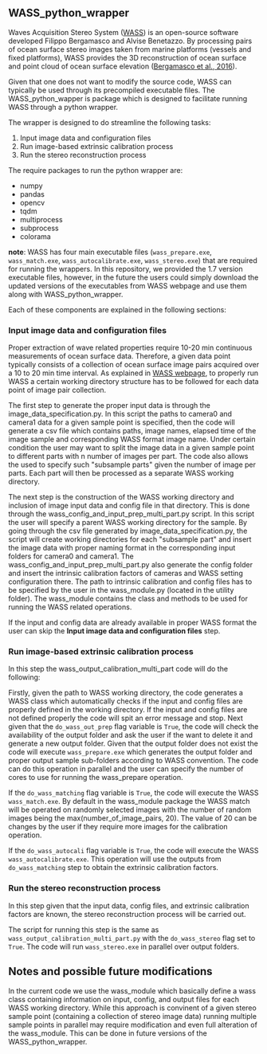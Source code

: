 ## WASS_python_wrapper

Waves Acquisition Stereo System ([WASS](https://sites.google.com/unive.it/wass)) is an open-source software developed Filippo Bergamasco and Alvise Benetazzo. By processing pairs of ocean surface stereo images taken from marine platforms (vessels and fixed platforms), WASS provides the 3D reconstruction of ocean surface and point cloud of ocean surface elevation ([Bergamasco et al., 2016](https://doi.org/10.1016/j.cageo.2017.07.001)). 

Given that one does not want to modify the source code, WASS can typically be used through its precompiled executable files. The WASS_python_wapper is package which is designed to facilitate running WASS through a python wrapper. 

The wrapper is designed to do streamline the following tasks:   

1) Input image data and configuration files 
2) Run image-based extrinsic calibration process 
3) Run the stereo reconstruction process

The require packages to run the python wrapper are: 

* numpy
* pandas
* opencv
* tqdm
* multiprocess
* subprocess
* colorama

__note__: WASS has four main executable files (`wass_prepare.exe`, `wass_match.exe`, `wass_autocalibrate.exe`, `wass_stereo.exe`) that are required for running the wrappers. In this repository, we provided the 1.7 version executable files, however, in the future the users could simply download the updated versions of the executables from WASS webpage and use them along with WASS_python_wrapper.     


Each of these components are explained in the following sections:

### Input image data and configuration files

Proper extraction of wave related properties require 10-20 min continuous measurements of ocean surface data. Therefore, a given data point typically consists of a collection of ocean surface image pairs acquired over a 10 to 20 min time interval. As explained in [WASS webpage](https://sites.google.com/unive.it/wass), to properly run WASS a certain working directory structure has to be followed for each data point of image pair collection.  

The first step to generate the proper input data is through the image_data_specification.py. In this script the paths to camera0 and camera1 data for a given sample point is specified, then the code will generate a csv file which contains paths, image names, elapsed time of the image sample and corresponding WASS format image name. Under certain condition the user may want to split the image data in a given sample point to different parts with n number of images per part. The code also allows the used to specify such "subsample parts" given the number of image per parts. Each part will then be processed as a separate WASS working directory. 

The next step is the construction of the WASS working directory and inclusion of image input data and config file in that directory. This is done through the wass_config_and_input_prep_multi_part.py script. In this script the user will specify a parent WASS working directory for the sample. By going through the csv file generated by image_data_specification.py, the script will create working directories for each "subsample part" and insert the image data with proper naming format in the corresponding input folders for camera0 and camera1. The wass_config_and_input_prep_multi_part.py also generate the config folder and insert the intrinsic calibration factors of cameras and WASS setting configuration there. The path to intrinsic calibration and config files has to be specified by the user in the wass_module.py (located in the utility folder). The wass_module contains the class and methods to be used for running the WASS related operations. 

If the input and config data are already available in proper WASS format the user can skip the __Input image data and configuration files__ step. 

### Run image-based extrinsic calibration process
In this step the wass_output_calibration_multi_part code will do the following:

Firstly, given the path to WASS working directory, the code generates a WASS class which automatically checks if the input and config files are properly defined in the working directory. If the input and config files are not defined properly the code will spit an error message and stop. Next given that the `do_wass_out_prep` flag variable is `True`, the code will check the availability of the output folder and ask the user if the want to delete it and generate a new output folder. Given that the output folder does not exist the code will execute `wass_prepare.exe` which generates the output folder and proper output sample sub-folders according to WASS convention. The code can do this operation in parallel and the user can specify the number of cores to use for running the wass_prepare operation. 

If the `do_wass_matching` flag variable is `True`, the code will execute the WASS `wass_match.exe`. By default in the wass_module package the WASS match will be operated on randomly selected images with the number of random images being the max(number_of_image_pairs, 20). The value of 20 can be changes by the user if they require more images for the calibration operation. 

If the `do_wass_autocali` flag variable is `True`, the code will execute the WASS `wass_autocalibrate.exe`. This operation will use the outputs from `do_wass_matching` step to obtain the extrinsic calibration factors. 


### Run the stereo reconstruction process

In this step given that the input data, config files, and extrinsic calibration factors are known, the stereo reconstruction process will be carried out. 

The script for running this step is the same as `wass_output_calibration_multi_part.py` with the `do_wass_stereo` flag set to `True`. The code will run `wass_stereo.exe` in parallel over output folders. 



## Notes and possible future modifications 
In the current code we use the wass_module which basically define a wass class containing information on input, config, and output files for each WASS working directory. While this approach is convinent of a given stereo sample point (containing a collection of stereo image data) running multiple sample points in parallel may require modification and even full alteration of the wass_module. This can be done in future versions of the WASS_python_wrapper.  
